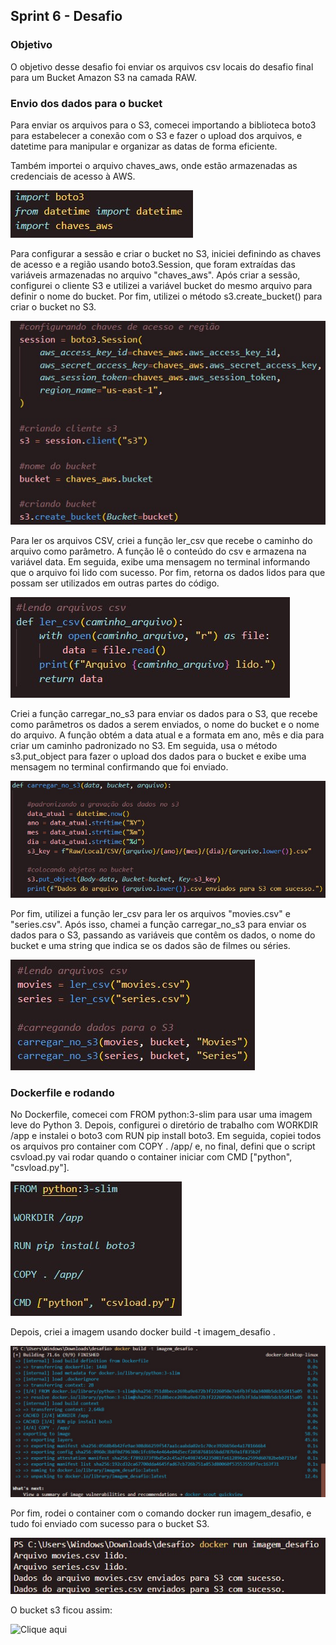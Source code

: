 ##   Sprint 6 - Desafio 

### Objetivo
O objetivo desse desafio foi enviar os arquivos csv locais do desafio final para um Bucket Amazon S3 na camada RAW.


### Envio dos dados para o bucket
Para enviar os arquivos para o S3, comecei importando a biblioteca boto3 para estabelecer a conexão com o S3 e fazer o upload dos arquivos, e datetime para manipular e organizar as datas de forma eficiente.

Também importei o arquivo chaves_aws, onde estão armazenadas as credenciais de acesso à AWS.

![Clique aqui](../evidencias/bibliotecas.jpg)

Para configurar a sessão e criar o bucket no S3, iniciei definindo as chaves de acesso e a região usando boto3.Session, que foram extraídas das variáveis armazenadas no arquivo "chaves_aws". Após criar a sessão, configurei o cliente S3 e utilizei a variável bucket do mesmo arquivo para definir o nome do bucket. Por fim, utilizei o método s3.create_bucket() para criar o bucket no S3. 

![Clique aqui](../evidencias/criando_sessao.jpg)

Para ler os arquivos CSV, criei a função ler_csv que recebe o caminho do arquivo como parâmetro. A função lê o conteúdo do csv e armazena na variável data. Em seguida, exibe uma mensagem no terminal informando que o arquivo foi lido com sucesso. Por fim, retorna os dados lidos para que possam ser utilizados em outras partes do código.

![Clique aqui](../evidencias/funcao_ler_arquivos.jpg)

Criei a função carregar_no_s3 para enviar os dados para o S3, que recebe como parâmetros os dados a serem enviados, o nome do bucket e o nome do arquivo. A função obtém a data atual e a formata em ano, mês e dia para criar um caminho padronizado no S3. Em seguida, usa o método s3.put_object para fazer o upload dos dados para o bucket e exibe uma mensagem no terminal confirmando que foi enviado.

![Clique aqui](../evidencias/funcao_carregar_dados.jpg)

Por fim, utilizei a função ler_csv para ler os arquivos "movies.csv" e "series.csv". Após isso, chamei a função carregar_no_s3 para enviar os dados para o S3, passando as variáveis que contêm os dados, o nome do bucket e uma string que indica se os dados são de filmes ou séries.

![Clique aqui](../evidencias/usando_funcoes.jpg)


### Dockerfile e rodando
No Dockerfile, comecei com FROM python:3-slim para usar uma imagem leve do Python 3. Depois, configurei o diretório de trabalho com WORKDIR /app e instalei o boto3 com RUN pip install boto3. Em seguida, copiei todos os arquivos pro container com COPY . /app/ e, no final, defini que o script csvload.py vai rodar quando o container iniciar com CMD ["python", "csvload.py"].

![Clique aqui](../evidencias/dockerfile.jpg)

Depois, criei a imagem usando docker build -t imagem_desafio .

![Clique aqui](../evidencias/criando_imagem.jpg)

Por fim, rodei o container com o comando docker run imagem_desafio, e tudo foi enviado com sucesso para o bucket S3.

![Clique aqui](../evidencias/rodando_container.jpg)

O bucket s3 ficou assim:

![Clique aqui](../evidencias/)

